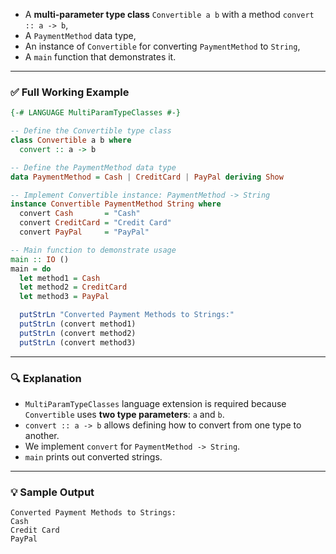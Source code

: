 

* A **multi-parameter type class** `Convertible a b` with a method `convert :: a -> b`,
* A `PaymentMethod` data type,
* An instance of `Convertible` for converting `PaymentMethod` to `String`,
* A `main` function that demonstrates it.

---

### ✅ Full Working Example

```haskell
{-# LANGUAGE MultiParamTypeClasses #-}

-- Define the Convertible type class
class Convertible a b where
  convert :: a -> b

-- Define the PaymentMethod data type
data PaymentMethod = Cash | CreditCard | PayPal deriving Show

-- Implement Convertible instance: PaymentMethod -> String
instance Convertible PaymentMethod String where
  convert Cash       = "Cash"
  convert CreditCard = "Credit Card"
  convert PayPal     = "PayPal"

-- Main function to demonstrate usage
main :: IO ()
main = do
  let method1 = Cash
  let method2 = CreditCard
  let method3 = PayPal

  putStrLn "Converted Payment Methods to Strings:"
  putStrLn (convert method1)
  putStrLn (convert method2)
  putStrLn (convert method3)
```

---

### 🔍 Explanation

* `MultiParamTypeClasses` language extension is required because `Convertible` uses **two type parameters**: `a` and `b`.
* `convert :: a -> b` allows defining how to convert from one type to another.
* We implement `convert` for `PaymentMethod -> String`.
* `main` prints out converted strings.

---

### 💡 Sample Output

```
Converted Payment Methods to Strings:
Cash
Credit Card
PayPal
```


